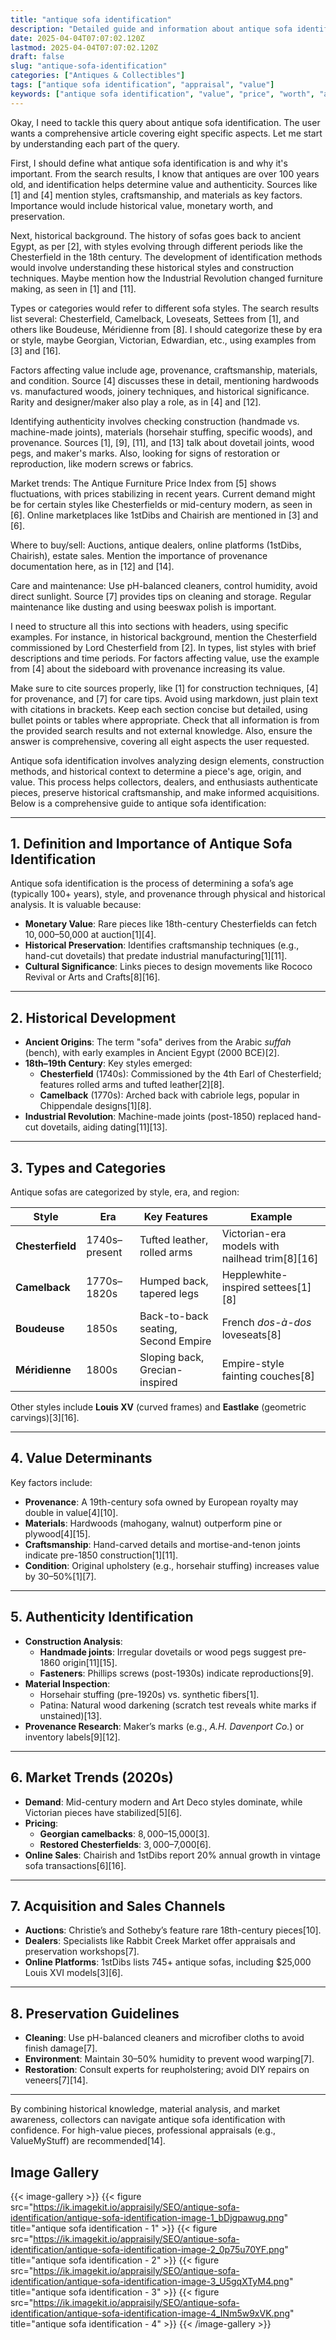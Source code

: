 ```yaml
---
title: "antique sofa identification"
description: "Detailed guide and information about antique sofa identification"
date: 2025-04-04T07:07:02.120Z
lastmod: 2025-04-04T07:07:02.120Z
draft: false
slug: "antique-sofa-identification"
categories: ["Antiques & Collectibles"]
tags: ["antique sofa identification", "appraisal", "value"]
keywords: ["antique sofa identification", "value", "price", "worth", "appraisal"]
---
```


<think>
Okay, I need to tackle this query about antique sofa identification. The user wants a comprehensive article covering eight specific aspects. Let me start by understanding each part of the query.

First, I should define what antique sofa identification is and why it's important. From the search results, I know that antiques are over 100 years old, and identification helps determine value and authenticity. Sources like [1] and [4] mention styles, craftsmanship, and materials as key factors. Importance would include historical value, monetary worth, and preservation.

Next, historical background. The history of sofas goes back to ancient Egypt, as per [2], with styles evolving through different periods like the Chesterfield in the 18th century. The development of identification methods would involve understanding these historical styles and construction techniques. Maybe mention how the Industrial Revolution changed furniture making, as seen in [1] and [11].

Types or categories would refer to different sofa styles. The search results list several: Chesterfield, Camelback, Loveseats, Settees from [1], and others like Boudeuse, Méridienne from [8]. I should categorize these by era or style, maybe Georgian, Victorian, Edwardian, etc., using examples from [3] and [16].

Factors affecting value include age, provenance, craftsmanship, materials, and condition. Source [4] discusses these in detail, mentioning hardwoods vs. manufactured woods, joinery techniques, and historical significance. Rarity and designer/maker also play a role, as in [4] and [12].

Identifying authenticity involves checking construction (handmade vs. machine-made joints), materials (horsehair stuffing, specific woods), and provenance. Sources [1], [9], [11], and [13] talk about dovetail joints, wood pegs, and maker's marks. Also, looking for signs of restoration or reproduction, like modern screws or fabrics.

Market trends: The Antique Furniture Price Index from [5] shows fluctuations, with prices stabilizing in recent years. Current demand might be for certain styles like Chesterfields or mid-century modern, as seen in [6]. Online marketplaces like 1stDibs and Chairish are mentioned in [3] and [6].

Where to buy/sell: Auctions, antique dealers, online platforms (1stDibs, Chairish), estate sales. Mention the importance of provenance documentation here, as in [12] and [14].

Care and maintenance: Use pH-balanced cleaners, control humidity, avoid direct sunlight. Source [7] provides tips on cleaning and storage. Regular maintenance like dusting and using beeswax polish is important.

I need to structure all this into sections with headers, using specific examples. For instance, in historical background, mention the Chesterfield commissioned by Lord Chesterfield from [2]. In types, list styles with brief descriptions and time periods. For factors affecting value, use the example from [4] about the sideboard with provenance increasing its value.

Make sure to cite sources properly, like [1] for construction techniques, [4] for provenance, and [7] for care tips. Avoid using markdown, just plain text with citations in brackets. Keep each section concise but detailed, using bullet points or tables where appropriate. Check that all information is from the provided search results and not external knowledge. Also, ensure the answer is comprehensive, covering all eight aspects the user requested.
</think>

Antique sofa identification involves analyzing design elements, construction methods, and historical context to determine a piece's age, origin, and value. This process helps collectors, dealers, and enthusiasts authenticate pieces, preserve historical craftsmanship, and make informed acquisitions. Below is a comprehensive guide to antique sofa identification:

---

## 1. Definition and Importance of Antique Sofa Identification  
Antique sofa identification is the process of determining a sofa’s age (typically 100+ years), style, and provenance through physical and historical analysis. It is valuable because:  
- **Monetary Value**: Rare pieces like 18th-century Chesterfields can fetch $10,000–$50,000 at auction[1][4].  
- **Historical Preservation**: Identifies craftsmanship techniques (e.g., hand-cut dovetails) that predate industrial manufacturing[1][11].  
- **Cultural Significance**: Links pieces to design movements like Rococo Revival or Arts and Crafts[8][16].  

---

## 2. Historical Development  
- **Ancient Origins**: The term "sofa" derives from the Arabic *suffah* (bench), with early examples in Ancient Egypt (2000 BCE)[2].  
- **18th–19th Century**: Key styles emerged:  
  - **Chesterfield** (1740s): Commissioned by the 4th Earl of Chesterfield; features rolled arms and tufted leather[2][8].  
  - **Camelback** (1770s): Arched back with cabriole legs, popular in Chippendale designs[1][8].  
- **Industrial Revolution**: Machine-made joints (post-1850) replaced hand-cut dovetails, aiding dating[11][13].  

---

## 3. Types and Categories  
Antique sofas are categorized by style, era, and region:  

| Style              | Era           | Key Features                          | Example                          |  
|---------------------|---------------|---------------------------------------|----------------------------------|  
| **Chesterfield**    | 1740s–present | Tufted leather, rolled arms           | Victorian-era models with nailhead trim[8][16] |  
| **Camelback**       | 1770s–1820s   | Humped back, tapered legs             | Hepplewhite-inspired settees[1][8] |  
| **Boudeuse**        | 1850s         | Back-to-back seating, Second Empire   | French *dos-à-dos* loveseats[8]  |  
| **Méridienne**      | 1800s         | Sloping back, Grecian-inspired        | Empire-style fainting couches[8] |  

Other styles include **Louis XV** (curved frames) and **Eastlake** (geometric carvings)[3][16].  

---

## 4. Value Determinants  
Key factors include:  
- **Provenance**: A 19th-century sofa owned by European royalty may double in value[4][10].  
- **Materials**: Hardwoods (mahogany, walnut) outperform pine or plywood[4][15].  
- **Craftsmanship**: Hand-carved details and mortise-and-tenon joints indicate pre-1850 construction[1][11].  
- **Condition**: Original upholstery (e.g., horsehair stuffing) increases value by 30–50%[1][7].  

---

## 5. Authenticity Identification  
- **Construction Analysis**:  
  - **Handmade joints**: Irregular dovetails or wood pegs suggest pre-1860 origin[11][15].  
  - **Fasteners**: Phillips screws (post-1930s) indicate reproductions[9].  
- **Material Inspection**:  
  - Horsehair stuffing (pre-1920s) vs. synthetic fibers[1].  
  - Patina: Natural wood darkening (scratch test reveals white marks if unstained)[13].  
- **Provenance Research**: Maker’s marks (e.g., *A.H. Davenport Co.*) or inventory labels[9][12].  

---

## 6. Market Trends (2020s)  
- **Demand**: Mid-century modern and Art Deco styles dominate, while Victorian pieces have stabilized[5][6].  
- **Pricing**:  
  - **Georgian camelbacks**: $8,000–$15,000[3].  
  - **Restored Chesterfields**: $3,000–$7,000[6].  
- **Online Sales**: Chairish and 1stDibs report 20% annual growth in vintage sofa transactions[6][16].  

---

## 7. Acquisition and Sales Channels  
- **Auctions**: Christie’s and Sotheby’s feature rare 18th-century pieces[10].  
- **Dealers**: Specialists like Rabbit Creek Market offer appraisals and preservation workshops[7].  
- **Online Platforms**: 1stDibs lists 745+ antique sofas, including $25,000 Louis XVI models[3][6].  

---

## 8. Preservation Guidelines  
- **Cleaning**: Use pH-balanced cleaners and microfiber cloths to avoid finish damage[7].  
- **Environment**: Maintain 30–50% humidity to prevent wood warping[7].  
- **Restoration**: Consult experts for reupholstering; avoid DIY repairs on veneers[7][14].  

---

By combining historical knowledge, material analysis, and market awareness, collectors can navigate antique sofa identification with confidence. For high-value pieces, professional appraisals (e.g., ValueMyStuff) are recommended[14].


## Image Gallery

{{< image-gallery >}}
  {{< figure src="https://ik.imagekit.io/appraisily/SEO/antique-sofa-identification/antique-sofa-identification-image-1_bDjgpawug.png" title="antique sofa identification - 1" >}}
  {{< figure src="https://ik.imagekit.io/appraisily/SEO/antique-sofa-identification/antique-sofa-identification-image-2_0p75u70YF.png" title="antique sofa identification - 2" >}}
  {{< figure src="https://ik.imagekit.io/appraisily/SEO/antique-sofa-identification/antique-sofa-identification-image-3_U5gqXTyM4.png" title="antique sofa identification - 3" >}}
  {{< figure src="https://ik.imagekit.io/appraisily/SEO/antique-sofa-identification/antique-sofa-identification-image-4_INm5w9xVK.png" title="antique sofa identification - 4" >}}
{{< /image-gallery >}}

